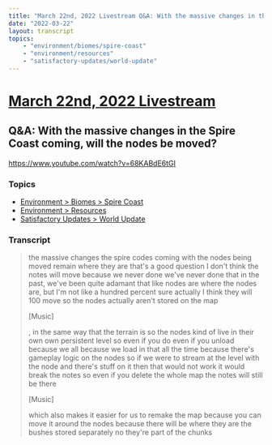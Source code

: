 ```yaml
---
title: "March 22nd, 2022 Livestream Q&A: With the massive changes in the Spire Coast coming, will the nodes be moved?"
date: "2022-03-22"
layout: transcript
topics:
    - "environment/biomes/spire-coast"
    - "environment/resources"
    - "satisfactory-updates/world-update"
---
```

# [March 22nd, 2022 Livestream](../2022-03-22.md)
## Q&A: With the massive changes in the Spire Coast coming, will the nodes be moved?
https://www.youtube.com/watch?v=68KABdE6tGI

### Topics
* [Environment > Biomes > Spire Coast](../topics/environment/biomes/spire-coast.md)
* [Environment > Resources](../topics/environment/resources.md)
* [Satisfactory Updates > World Update](../topics/satisfactory-updates/world-update.md)

### Transcript

> the massive changes the spire codes coming with the nodes being moved remain where they are that's a good question I don't think the notes will move because we never done we've never done that in the past, we've been quite adamant that like nodes are where the nodes are, but I'm not like a hundred percent sure actually I think they will 100 move so the nodes actually aren't stored on the map
>
> [Music]
>
>, in the same way that the terrain is so the nodes kind of live in their own own persistent level so even if you do even if you unload because we all because we load in that all the time because there's gameplay logic on the nodes so if we were to stream at the level with the node and there's stuff on it then that would not work it would break the notes so even if you delete the whole map the notes will still be there
>
> [Music]
>
> which also makes it easier for us to remake the map because you can move it around the nodes because there will be where they are the bushes stored separately no they're part of the chunks
